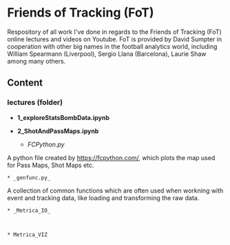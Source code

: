 # Friends of Tracking (FoT)
Respository of all work I've done in regards to the Friends of Tracking (FoT) online lectures and videos on Youtube.
FoT is provided by David Sumpter in cooperation with other big names in the football analytics world, including William Spearmann (Liverpool), Sergio Llana (Barcelona), Laurie Shaw among many others.

## Content

### lectures (folder)

* **1_exploreStatsBombData.ipynb**

* **2_ShotAndPassMaps.ipynb**


    * _FCPython.py_

A python file created by https://fcpython.com/, which plots the map used for Pass Maps, Shot Maps etc.

    * _genfunc.py_

A collection of common functions which are often used when workning with event and tracking data, like loading and transforming the raw data. 

    * _Metrica_IO_


    
    * Metrica_VIZ


